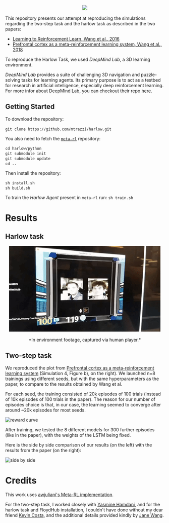 <p align="center">
  <img src="https://raw.githubusercontent.com/mtrazzi/two-step-task/master/results/arxiv/arxiv_40k/train/training_40k_meta_rl.gif">
</p>

This repository presents our attempt at reproducing the simulations regarding the two-step task and the harlow task as described in the two papers:
- [Learning to Reinforcement Learn, Wang et al., 2016](https://arxiv.org/pdf/1611.05763v1.pdf)
- [Prefrontal cortex as a meta-reinforcement learning system, Wang et al., 2018](https://www.biorxiv.org/content/biorxiv/early/2018/04/13/295964.full.pdf)


To reproduce the Harlow Task, we used *DeepMind Lab*, a 3D learning environment.

*DeepMind Lab* provides a suite of challenging 3D navigation and puzzle-solving
tasks for learning agents. Its primary purpose is to act as a testbed for
research in artificial intelligence, especially deep reinforcement learning.
For more infor about DeepMind Lab, you can checkout their repo [here](https://github.com/deepmind/lab).

## Getting Started

To download the repository:

`git clone https://github.com/mtrazzi/harlow.git`

You also need to fetch the [`meta-rl`](https://github.com/mtrazzi/meta-rl.git) repository:

```
cd harlow/python
git submodule init
git submodule update
cd ..
```

Then install the repository:
```
sh install.sh
sh build.sh
```

To train the *Harlow Agent* present in `meta-rl` run:
`sh train.sh`


# Results

## Harlow task

<p align="center">
  <img src="/docs/template/harlow_task.gif" alt="Harlow Task">
</p>

<p align="center">
  *In environment footage, captured via human player.*
</p>

## Two-step task

We reproduced the plot from [Prefrontal cortex as a meta-reinforcement learning system](https://www.biorxiv.org/content/biorxiv/early/2018/04/13/295964.full.pdf) (Simulation 4, Figure b), on the right). We launched n=8 trainings using different seeds, but with the same hyperparameters as the paper, to compare to the results obtained by Wang et al.

For each seed, the training consisted of 20k episodes of 100 trials (instead of 10k episodes of 100 trials in the paper). The reason for our number of episodes choice is that, in our case, the learning seemed to converge after around ~20k episodes for most seeds.

![reward curve](https://raw.githubusercontent.com/mtrazzi/two-step-task/master/results/biorxiv/final/reward_curve.png)

After training, we tested the 8 different models for 300 further episodes (like in the paper), with the weights of the LSTM being fixed.

Here is the side by side comparison of our results (on the left) with the results from the paper (on the right):

![side by side](https://raw.githubusercontent.com/mtrazzi/two-step-task/master/results/biorxiv/final/side_by_side.png)


# Credits

This work uses [awjuliani's Meta-RL implementation](https://github.com/awjuliani/Meta-RL).

For the two-step task, I worked closely with [Yasmine Hamdani](https://github.com/Yasmine-H), and for the harlow task and FloydHub installation, I couldn't have done without my dear friend [Kevin Costa](https://github.com/kcosta42), and the additional details provided kindly by [Jane Wang](http://www.janexwang.com/).

